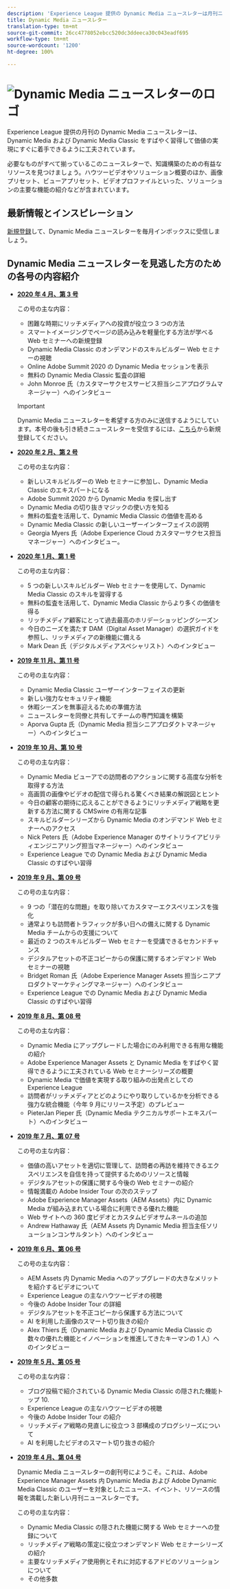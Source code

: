 ```yaml
---
description: 'Experience League 提供の Dynamic Media ニュースレターは月刊ニュースレターです。Dynamic Media および Dynamic Media Classic をすばやく習得して価値の実現にすぐに着手できるように工夫されています。必要なものがすべて揃っているこのニュースレターでは、知識構築のための有益なリソースを利用できます。ハウツービデオやソリューション概要のほか、画像プリセット、ビューアプリセット、ビデオプロファイルといった主要な機能の紹介などです。 '
title: Dynamic Media ニュースレター
translation-type: tm+mt
source-git-commit: 26cc4778052ebcc520dc3ddeeca30c043eadf695
workflow-type: tm+mt
source-wordcount: '1200'
ht-degree: 100%

---
```



# ![Dynamic Media ニュースレターのロゴ](/help/assets/dynamic-media/assets/dynamic-media-newsletter-logo.png)

Experience League 提供の月刊の Dynamic Media ニュースレターは、Dynamic Media および Dynamic Media Classic をすばやく習得して価値の実現にすぐに着手できるように工夫されています。

必要なものがすべて揃っているこのニュースレターで、知識構築のための有益なリソースを見つけましょう。ハウツービデオやソリューション概要のほか、画像プリセット、ビューアプリセット、ビデオプロファイルといった、ソリューションの主要な機能の紹介などが含まれています。

## 最新情報とインスピレーション

[新規登録](https://www.adobe.com/subscription/dynamic-media-newsletter.html)して、Dynamic Media ニュースレターを毎月インボックスに受信しましょう。

## Dynamic Media ニュースレターを見逃した方のための各号の内容紹介

<!-- * **[May 2020, Issue 4](https://expleague.azureedge.net/assets/aem/Experience-Insider-vol.31.html)**

    In this issue:

    * What business continuity means in uncertain times.
    * Key takeaways from the first all-digital Adobe Summit.
    * Must-watch Experience Manager breakout sessions.
    * Summit customer spotlight: Under Armour.
    * Never miss an Experience Insider webinar.
    * Public sector spotlight: The urgent need for digital enrollment.
    * Look what’s new in Experience Manager Innovation.
    * Build your Experience Manager skills *live* with the Adobe pros.
    * Connect with the Adobe Experience Manager Community.
    * Fast-track your Adobe expertise with Adobe Experience League. -->

* **[2020 年 4 月、第 3 号](http://amc-mkt-prod1-t.adobe-campaign.com/rest/head/mirrorPage/@DRPFipWV_3bgH_oxl1monOhd4auNDxFVTBWB-uKB6lM_BixlVqja2E5Ml7DbtOy6pARL78LPxljqgxEEAr7RBsRp8WOyn-Zw6hQ8MNoFn9i9WMXm.html)**

   この号の主な内容：

   * 困難な時期にリッチメディアへの投資が役立つ 3 つの方法
   * スマートイメージングでページの読み込みを軽量化する方法が学べる Web セミナーへの新規登録
   * Dynamic Media Classic のオンデマンドのスキルビルダー Web セミナーの視聴
   * Online Adobe Summit 2020 の Dynamic Media セッションを表示
   * 無料の Dynamic Media Classic 監査の詳細
   * John Monroe 氏（カスタマーサクセスサービス担当シニアプログラムマネージャー）へのインタビュー

   >[!IMPORTANT]
   >
   >Dynamic Media ニュースレターを希望する方のみに送信するようにしています。本号の後も引き続きニュースレターを受信するには、[こちら](https://nam04.safelinks.protection.outlook.com/?url=http%3A%2F%2Ft.messages.adobe.com%2Fr%2F%3Fid%3Dha6c66e%2C266d7ba%2C26edbee&amp;data=02%7C01%7Crbrough%40adobe.com%7Ce0ec0f8dde0f4eb03d9c08d7e2173fd3%7Cfa7b1b5a7b34438794aed2c178decee1%7C0%7C0%7C637226461801398160&amp;sdata=3c1oREsqy%2FeDPKC3dd4IO9dXomQ1XbokaBAYQl8obrk%3D&amp;reserved=0)から新規登録してください。

* **[2020 年 2 月、第 2 号](http://amc-mkt-prod1-t.adobe-campaign.com/rest/head/mirrorPage/@5lYjerUalNCDQd6ABlMufSyP3GqbFDn747uBiom3-3_efxsaEjuw8LNhJxrs89ft1vcsQzjvxTGMo55w-4k0YyBVGiL6m5AWSe9I7H7wIXKT0Efz.html)**

   この号の主な内容：

   * 新しいスキルビルダーの Web セミナーに参加し、Dynamic Media Classic のエキスパートになる
   * Adobe Summit 2020 から Dynamic Media を探し出す
   * Dynamic Media の切り抜きマジックの使い方を知る
   * 無料の監査を活用して、Dynamic Media Classic の価値を高める
   * Dynamic Media Classic の新しいユーザーインターフェイスの説明
   * Georgia Myers 氏（Adobe Experience Cloud カスタマーサクセス担当マネージャー）へのインタビュー。

* **[2020 年 1 月、第 1 号](http://amc-mkt-prod1-t.adobe-campaign.com/rest/head/mirrorPage/@NpvOA7LHuVbd-W1B5pENdSLNFZ4L4ZeEkA_bVd4reX31KUOs3uaPFEuEx2mWz-3oNkVBcY5fdimoW3RM-SzTt6QXI4l1Rd2mEwrYsWp7C1LnUMVp.html)**

   この号の主な内容：

   * 5 つの新しいスキルビルダー Web セミナーを使用して、Dynamic Media Classic のスキルを習得する
   * 無料の監査を活用して、Dynamic Media Classic からより多くの価値を得る
   * リッチメディア顧客にとって過去最高のホリデーショッピングシーズン
   * 今日のニーズを満たす DAM（Digital Asset Manager）の選択ガイドを参照し、リッチメディアの新機能に備える
   * Mark Dean 氏（デジタルメディアスペシャリスト）へのインタビュー

* **[2019 年 11 月、第 11 号](https://expleague.azureedge.net/assets/dynamic-media/Dynamic_Media_Newsletter_11_2019_Nov.html)**

   この号の主な内容：

   * Dynamic Media Classic ユーザーインターフェイスの更新
   * 新しい強力なセキュリティ機能
   * 休暇シーズンを無事迎えるための準備方法
   * ニュースレターを同僚と共有してチームの専門知識を構築
   * Aporva Gupta 氏（Dynamic Media 担当シニアプロダクトマネージャー）へのインタビュー

* **[2019 年 10 月、第 10 号](https://expleague.azureedge.net/assets/dynamic-media/Dynamic_Media_Newsletter_10_2019_Oct.html)**

   この号の主な内容：

   * Dynamic Media ビューアでの訪問者のアクションに関する高度な分析を取得する方法
   * 高画質の画像やビデオの配信で得られる驚くべき結果の解説図とヒント
   * 今日の顧客の期待に応えることができるようにリッチメディア戦略を更新する方法に関する CMSwire の有用な記事
   * スキルビルダーシリーズから Dynamic Media のオンデマンド Web セミナーへのアクセス
   * Nick Peters 氏（Adobe Experience Manager のサイトリライアビリティエンジニアリング担当マネージャー）へのインタビュー
   * Experience League での Dynamic Media および Dynamic Media Classic のすばやい習得

* **[2019 年 9 月、第 09 号](https://expleague.azureedge.net/assets/dynamic-media/Dynamic_Media_Newsletter_09_2019_Sept.html)**

   この号の主な内容：

   * 9 つの「潜在的な問題」を取り除いてカスタマーエクスペリエンスを強化
   * 通常よりも訪問者トラフィックが多い日への備えに関する Dynamic Media チームからの支援について
   * 最近の 2 つのスキルビルダー Web セミナーを受講できるセカンドチャンス
   * デジタルアセットの不正コピーからの保護に関するオンデマンド Web セミナーの視聴
   * Bridget Roman 氏（Adobe Experience Manager Assets 担当シニアプロダクトマーケティングマネージャー）へのインタビュー
   * Experience League での Dynamic Media および Dynamic Media Classic のすばやい習得


* **[2019 年 8 月、第 08 号](https://expleague.azureedge.net/assets/dynamic-media/Dynamic_Media_Newsletter_08_2019_Aug.html)**

   この号の主な内容：

   * Dynamic Media にアップグレードした場合にのみ利用できる有用な機能の紹介
   * Adobe Experience Manager Assets と Dynamic Media をすばやく習得できるように工夫されている Web セミナーシリーズの概要
   * Dynamic Media で価値を実現する取り組みの出発点としての Experience League
   * 訪問者がリッチメディアとどのようにやり取りしているかを分析できる強力な統合機能（今年 9 月にリリース予定）のプレビュー
   * PieterJan Pieper 氏（Dynamic Media テクニカルサポートエキスパート）へのインタビュー


* **[2019 年 7 月、第 07 号](https://expleague.azureedge.net/assets/dynamic-media/Dynamic_Media_Newsletter_07_2019_July.html)**

   この号の主な内容：

   * 価値の高いアセットを適切に管理して、訪問者の再訪を維持できるエクスペリエンスを自信を持って提供するためのリソースと情報
   * デジタルアセットの保護に関する今後の Web セミナーの紹介
   * 情報満載の Adobe Insider Tour の次のステップ
   * Adobe Experience Manager Assets（AEM Assets）内に Dynamic Media が組み込まれている場合に利用できる優れた機能
   * Web サイトへの 360 度ビデオとカスタムビデオサムネールの追加
   * Andrew Hathaway 氏（AEM Assets 内 Dynamic Media 担当主任ソリューションコンサルタント）へのインタビュー

* **[2019 年 6 月、第 06 号](https://expleague.azureedge.net/assets/dynamic-media/Dynamic_Media_Newsletter_06_2019_June.html)**

   この号の主な内容：

   * AEM Assets 内 Dynamic Media へのアップグレードの大きなメリットを紹介するビデオについて
   * Experience League の主なハウツービデオの視聴
   * 今後の Adobe Insider Tour の詳細
   * デジタルアセットを不正コピーから保護する方法について
   * AI を利用した画像のスマート切り抜きの紹介
   * Alex Thiers 氏（Dynamic Media および Dynamic Media Classic の数々の優れた機能とイノベーションを推進してきたキーマンの 1 人）へのインタビュー

* **[2019 年 5 月、第 05 号](https://expleague.azureedge.net/assets/dynamic-media/Dynamic_Media_Newsletter_05_2019_May.html)**

   この号の主な内容：

   * ブログ投稿で紹介されている Dynamic Media Classic の隠された機能トップ 10.
   * Experience League の主なハウツービデオの視聴
   * 今後の Adobe Insider Tour の紹介
   * リッチメディア戦略の見直しに役立つ 3 部構成のブログシリーズについて
   * AI を利用したビデオのスマート切り抜きの紹介

* **[2019 年 4 月、第 04 号](https://expleague.azureedge.net/assets/dynamic-media/Dynamic_Media_Newsletter_04_2019_April.html)**

   Dynamic Media ニュースレターの創刊号にようこそ。これは、Adobe Experience Manager Assets 内 Dynamic Media および Adobe Dynamic Media Classic のユーザーを対象としたニュース、イベント、リソースの情報を満載した新しい月刊ニュースレターです。

   この号の主な内容：
   * Dynamic Media Classic の隠された機能に関する Web セミナーへの登録について
   * リッチメディア戦略の策定に役立つオンデマンド Web セミナーシリーズの紹介
   * 主要なリッチメディア使用例とそれに対応するアドビのソリューションについて
   * その他多数